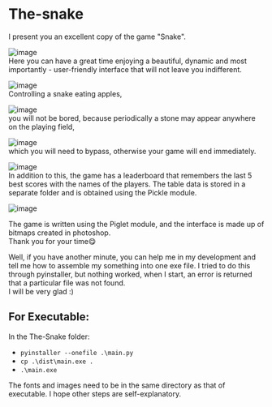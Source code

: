 # The-snake

I present you an excellent copy of the game "Snake".  
  
![image](https://user-images.githubusercontent.com/98029304/199066020-66d07038-1d38-45b0-b3bb-e55d91ddf62f.png)  
Here you can have a great time enjoying a beautiful, dynamic and most importantly - user-friendly interface that will not leave you indifferent.  
  
![image](https://user-images.githubusercontent.com/98029304/199066283-0fe16b95-6783-4d4d-bc1b-5b5bb2f462ff.png)  
Controlling a snake eating apples,  
  
![image](https://user-images.githubusercontent.com/98029304/199066531-2b1cf7c0-3482-47f0-8513-689a29302ce5.png)  
you will not be bored, because periodically a stone may appear anywhere on the playing field,  
  
![image](https://user-images.githubusercontent.com/98029304/199066821-2d26a02b-567b-41c8-9a70-8d237bbc2447.png)  
which you will need to bypass, otherwise your game will end immediately.  
  
![image](https://user-images.githubusercontent.com/98029304/199068039-9ae773d9-10b1-41d5-be89-53b9807e73de.png)  
In addition to this, the game has a leaderboard that remembers the last 5 best scores with the names of the players. The table data is stored in a separate folder and is obtained using the Pickle module.  
  
![image](https://user-images.githubusercontent.com/98029304/199067357-a39c2727-39c0-462f-b1b2-b0f12b9ca2f1.png)  
  
The game is written using the Piglet module, and the interface is made up of bitmaps created in photoshop.  
Thank you for your time😋  
  
Well, if you have another minute, you can help me in my development and tell me how to assemble my something into one exe file. I tried to do this through pyinstaller, but nothing worked, when I start, an error is returned that a particular file was not found.  
I will be very glad :)
  
## For Executable:
In the The-Snake folder:
* `pyinstaller --onefile .\main.py`
* `cp .\dist\main.exe .`
* `.\main.exe`

The fonts and images need to be in the same directory as that of executable. I hope other steps are self-explanatory.
